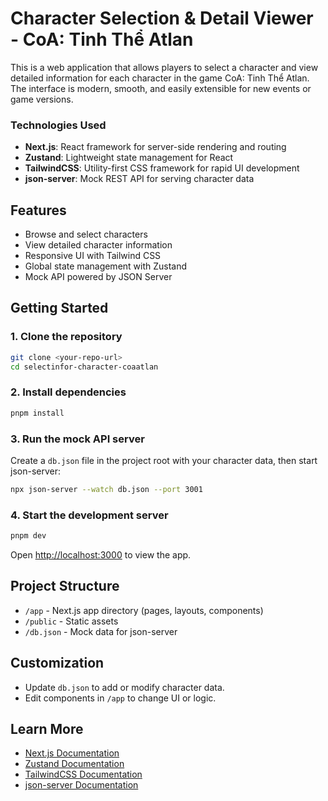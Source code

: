 # Character Selection & Detail Viewer - CoA: Tinh Thể Atlan

This is a web application that allows players to select a character and view detailed information for each character in the game CoA: Tinh Thể Atlan. The interface is modern, smooth, and easily extensible for new events or game versions.

### Technologies Used
- **Next.js**: React framework for server-side rendering and routing
- **Zustand**: Lightweight state management for React
- **TailwindCSS**: Utility-first CSS framework for rapid UI development
- **json-server**: Mock REST API for serving character data

## Features
- Browse and select characters
- View detailed character information
- Responsive UI with Tailwind CSS
- Global state management with Zustand
- Mock API powered by JSON Server

## Getting Started

### 1. Clone the repository
```bash
git clone <your-repo-url>
cd selectinfor-character-coaatlan
```

### 2. Install dependencies
```bash
pnpm install
```

### 3. Run the mock API server
Create a `db.json` file in the project root with your character data, then start json-server:
```bash
npx json-server --watch db.json --port 3001
```

### 4. Start the development server
```bash
pnpm dev
```

Open [http://localhost:3000](http://localhost:3000) to view the app.

## Project Structure
- `/app` - Next.js app directory (pages, layouts, components)
- `/public` - Static assets
- `/db.json` - Mock data for json-server

## Customization
- Update `db.json` to add or modify character data.
- Edit components in `/app` to change UI or logic.

## Learn More
- [Next.js Documentation](https://nextjs.org/docs)
- [Zustand Documentation](https://docs.pmnd.rs/zustand/getting-started/introduction)
- [TailwindCSS Documentation](https://tailwindcss.com/docs/installation)
- [json-server Documentation](https://github.com/typicode/json-server)
